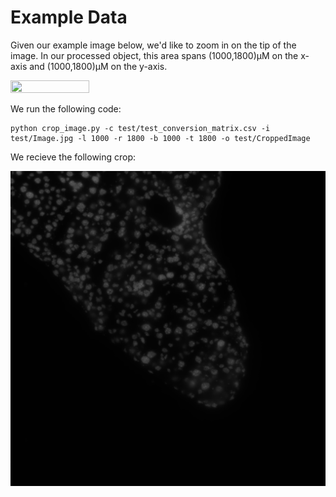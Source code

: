 # Example Data
Given our example image below, we'd like to zoom in on the tip of the image. In our processed object, this area spans (1000,1800)µM on the x-axis and (1000,1800)µM on the y-axis.

<img src="[https://i.imgur.com/ZWnhY9T.png](https://github.com/katlande/MERFISH_Cropping/blob/main/test/Image.jpg)" width=50% height=50%>

We run the following code:
```
python crop_image.py -c test/test_conversion_matrix.csv -i test/Image.jpg -l 1000 -r 1800 -b 1000 -t 1800 -o test/CroppedImage
```

We recieve the following crop:

![cropped](CroppedImage.jpg)
